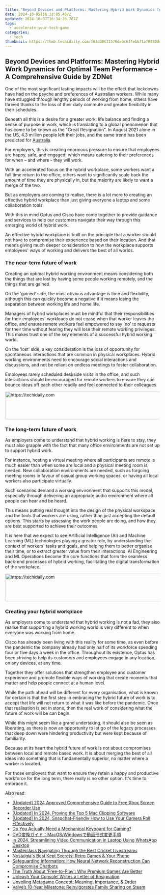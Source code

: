 ```yaml
---
title: "Beyond Devices and Platforms: Mastering Hybrid Work Dynamics for Optimal Team Performance - A Comprehensive Guide by ZDNet"
date: 2024-10-05T16:33:05.407Z
updated: 2024-10-07T16:34:39.787Z
tags:
  - accelerate-your-tech-game
categories:
  - tech
thumbnail: https://thmb.techidaily.com/f03d30631576de9c6f4ebbf1b70482dc429c1bbf94f405ab42db14407ed62e05.jpg
---
```


## Beyond Devices and Platforms: Mastering Hybrid Work Dynamics for Optimal Team Performance - A Comprehensive Guide by ZDNet

One of the most significant lasting impacts will be the effect that lockdowns have had on the psyche and preferences of Australian workers. While many have struggled through lengthy periods of working from home, others have thrived thanks to the loss of their daily commute and greater flexibility in their schedules.

Beneath all this is a desire for a greater work, life balance and finding a sense of purpose in work, which is translating to a global phenomenon that has come to be known as the "Great Resignation". In August 2021 alone in the US, 4.3 million people left their jobs, and the same trend has been predicted for [Australia](https://www.news.com.au/finance/work/at-work/the-great-resignation-millions-of-aussies-predicted-to-leave-jobs/news-story/36aaf2081cc6a17c095b9dd0105814c3).

For employers, this is creating enormous pressure to ensure that employees are happy, safe, and engaged, which means catering to their preferences for when – and where - they will work.

With an accelerated focus on the hybrid workplace, some workers want a full time return to the office, others want to significantly scale back the amount of time they are physically in, but the majority are likely to want a merge of the two.

But as employers are coming to realise, there is a lot more to creating an effective hybrid workplace than just giving everyone a laptop and some collaboration tools.

With this in mind Optus and Cisco have come together to provide guidance and services to help our customers navigate their way through this emerging world of hybrid work.

An effective hybrid workplace is built on the principle that a worker should not have to compromise their experience based on their location. And that means giving much deeper consideration to how the workplace supports employees' ways of working and delivers the best of all worlds.

### The near-term future of work

Creating an optimal hybrid working environment means considering both the things that are lost by having some people working remotely, and the things that are gained.

On the 'gained' side, the most obvious advantage is time and flexibility, although this can quickly become a negative if it means losing the separation between working life and home life.

Managers of hybrid workplaces must be mindful that their responsibilities for their employees' workloads do not cease when that worker leaves the office, and ensure remote workers feel empowered to say 'no' to requests for their time without fearing they will lose their remote working privileges. This makes trust one of the key elements of a successful hybrid working world.

On the 'lost' side, a key consideration is the loss of opportunity for spontaneous interactions that are common in physical workplaces. Hybrid working environments need to encourage social interactions and discussions, and not be reliant on endless meetings to foster collaboration.

Employees rarely scheduled deskside visits in the office, and such interactions should be encouraged for remote workers to ensure they can bounce ideas off each other readily and feel connected to their colleagues.

<!-- affiliate ads begin -->
<a href="https://appsumo.8odi.net/c/5597632/2043662/7443" target="_top" id="2043662">
  <img src="//a.impactradius-go.com/display-ad/7443-2043662" border="0" alt="https://techidaily.com" width="728" height="90"/>
</a>
<img height="0" width="0" src="https://appsumo.8odi.net/i/5597632/2043662/7443" style="position:absolute;visibility:hidden;" border="0" />
<!-- affiliate ads end -->

### The long-term future of work

As employers come to understand that hybrid working is here to stay, they must also grapple with the fact that many office environments are not set up to support hybrid work.

For instance, hosting a virtual meeting where all participants are remote is much easier than when some are local and a physical meeting room is needed. New collaboration environments are needed, such as forgoing meeting rooms in favour of casual group working spaces, or having all local workers also participate virtually.

Such scenarios demand a working environment that supports this model, especially through delivering an appropriate audio environment where all people can hear and be heard.

This means putting real thought into the design of the physical workspace and the tools that workers are using, rather than just accepting the default options. This starts by assessing the work people are doing, and how they are best supported to achieve their outcomes.

It is here that we expect to see Artificial Intelligence (AI) and Machine Learning (ML) technologies playing a greater role, by understanding the context of workers' tasks and goals, and helping them to better organise their time, or to extract greater value from their interactions. AI Engineering and ML Operations become the core functions that form the seamless back-end processes of hybrid working, facilitating the digital transformation of the workplace.

<!-- affiliate ads begin -->
<a href="https://appsumo.8odi.net/c/5597632/2037356/7443" target="_top" id="2037356">
  <img src="//a.impactradius-go.com/display-ad/7443-2037356" border="0" alt="https://techidaily.com" width="728" height="90"/>
</a>
<img height="0" width="0" src="https://appsumo.8odi.net/i/5597632/2037356/7443" style="position:absolute;visibility:hidden;" border="0" />
<!-- affiliate ads end -->

### Creating your hybrid workplace

As employers come to understand that hybrid working is not a fad, they also realise that supporting a hybrid working world is very different to when everyone was working from home.

Cisco has already been living with this reality for some time, as even before the pandemic the company already had only half of its workforce spending four or five days a week in the office. Throughout its existence, Optus has been striving to help its customers and employees engage in any location, on any devices, at any time.

Together they offer solutions that strengthen employee and customer experience and promote flexible ways of working that create moments that matter and help people connect at a human level.

While the path ahead will be different for every organisation, what is known for certain is that the first step in embracing the hybrid future of work is to accept that life will not return to what it was like before the pandemic. Once that realisation is set in stone, then the real work of considering what the future of work will be can begin.

While this might seem like a grand undertaking, it should also be seen as liberating, as there is now an opportunity to let go of the legacy processes that deep down were hindering productivity but were kept because of familiarity.

Because at its heart the hybrid future of work is not about compromises between local and remote based work. It is about merging the best of all ideas into something that is fundamentally superior, no matter where a worker is located.

For those employers that want to ensure they retain a happy and productive workforce for the long term, there really is no other option. It's time to embrace it.

<ins class="adsbygoogle"
     style="display:block"
     data-ad-format="autorelaxed"
     data-ad-client="ca-pub-7571918770474297"
     data-ad-slot="1223367746"></ins>

<ins class="adsbygoogle"
     style="display:block"
     data-ad-client="ca-pub-7571918770474297"
     data-ad-slot="8358498916"
     data-ad-format="auto"
     data-full-width-responsive="true"></ins>

<span class="atpl-alsoreadstyle">Also read:</span>
<div><ul>
<li><a href="https://screen-activity-recording.techidaily.com/updated-2024-approved-comprehensive-guide-to-free-xbox-screen-recorder-use/"><u>[Updated] 2024 Approved Comprehensive Guide to Free Xbox Screen Recorder Use</u></a></li>
<li><a href="https://screen-sharing-recording.techidaily.com/updated-in-2024-proving-the-top-5-mac-clipping-software/"><u>[Updated] In 2024, Proving the Top 5 Mac Clipping Software</u></a></li>
<li><a href="https://snapchat-videos.techidaily.com/updated-in-2024-snapchat-friendly-how-to-use-your-camera-roll-effectively/"><u>[Updated] In 2024, Snapchat-Friendly How to Use Your Camera Roll Effectively</u></a></li>
<li><a href="https://games-able.techidaily.com/do-you-actually-need-a-mechanical-keyboard-for-gaming/"><u>Do You Actually Need a Mechanical Keyboard for Gaming?</u></a></li>
<li><a href="https://some-knowledge.techidaily.com/dvdmacoswindows/"><u>DVD変換ガイド：MacOS/Windowsで動画形式変更手順</u></a></li>
<li><a href="https://on-screen-recording.techidaily.com/in-2024-streamlining-video-communication-in-laptop-using-whatsapp-desktop/"><u>In 2024, Streamlining Video Communication in Laptop Using WhatsApp Desktop</u></a></li>
<li><a href="https://extra-information.techidaily.com/masterclass-navigating-through-the-best-cricket-livestreams/"><u>Masterclass Navigating Through the Best Cricket Livestreams</u></a></li>
<li><a href="https://games-able.techidaily.com/nostalgias-best-kept-secrets-retro-games-and-your-phone/"><u>Nostalgia's Best Kept Secrets: Retro Games & Your Phone</u></a></li>
<li><a href="https://tech-revival.techidaily.com/safeguarding-information-how-neural-network-reconstruction-can-compromise-chatbots/"><u>Safeguarding Information: How Neural Network Reconstruction Can Compromise Chatbots</u></a></li>
<li><a href="https://games-able.techidaily.com/the-truth-about-free-to-play-why-premium-games-are-better/"><u>The Truth About 'Free-to-Play': Why Premium Games Are Better</u></a></li>
<li><a href="https://games-able.techidaily.com/unleash-your-console-writes-a-letter-of-resignation/"><u>Unleash Your Console’ Writes a Letter of Resignation</u></a></li>
<li><a href="https://games-able.techidaily.com/unveiling-metagame-concept-meaning-importance-and-order/"><u>Unveiling Metagame Concept: Meaning, Importance, & Order</u></a></li>
<li><a href="https://games-able.techidaily.com/valves-10-year-milestone-reinvigorates-family-sharing-on-steam/"><u>Valve’s 10-Year Milestone: Reinvigorates Family Sharing on Steam</u></a></li>
</ul></div>

